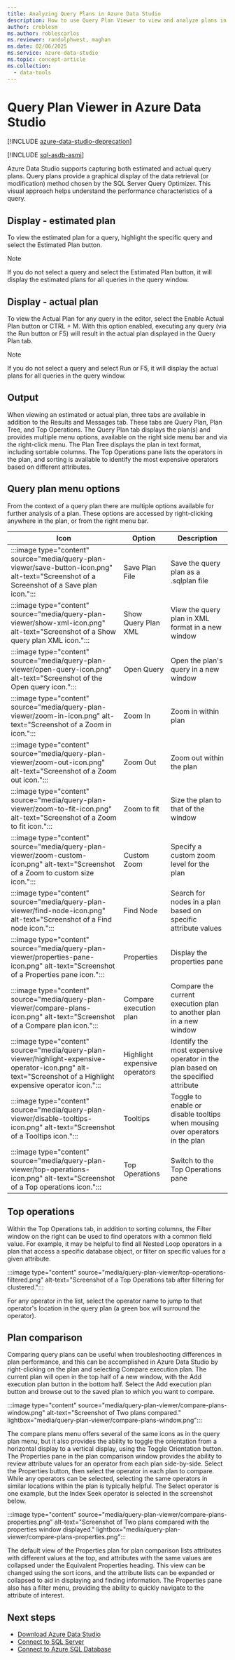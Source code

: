 ```yaml
---
title: Analyzing Query Plans in Azure Data Studio
description: How to use Query Plan Viewer to view and analyze plans in Azure Data Studio.
author: croblesm
ms.author: roblescarlos
ms.reviewer: randolphwest, maghan
ms.date: 02/06/2025
ms.service: azure-data-studio
ms.topic: concept-article
ms.collection:
  - data-tools
---
```


# Query Plan Viewer in Azure Data Studio

[!INCLUDE [azure-data-studio-deprecation](includes/azure-data-studio-deprecation.md)]

[!INCLUDE [sql-asdb-asmi](includes/applies-to-version/sql-asdb-asmi.md)]

Azure Data Studio supports capturing both estimated and actual query plans.  Query plans provide a graphical display of the data retrieval (or modification) method chosen by the SQL Server Query Optimizer.  This visual approach helps understand the performance characteristics of a query.

## Display - estimated plan

To view the estimated plan for a query, highlight the specific query and select the Estimated Plan button.

> [!NOTE]  
> If you do not select a query and select the Estimated Plan button, it will display the estimated plans for all queries in the query window.

## Display - actual plan

To view the Actual Plan for any query in the editor, select the Enable Actual Plan button or CTRL + M.  With this option enabled, executing any query (via the Run button or F5) will result in the actual plan displayed in the Query Plan tab.
> [!NOTE]  
> If you do not select a query and select Run or F5, it will display the actual plans for all queries in the query window.

## Output

When viewing an estimated or actual plan, three tabs are available in addition to the Results and Messages tab.  These tabs are Query Plan, Plan Tree, and Top Operations.  The Query Plan tab displays the plan(s) and provides multiple menu options, available on the right side menu bar and via the right-click menu.  The Plan Tree displays the plan in text format, including sortable columns.  The Top Operations pane lists the operators in the plan, and sorting is available to identify the most expensive operators based on different attributes.

## Query plan menu options

From the context of a query plan there are multiple options available for further analysis of a plan.  These options are accessed by right-clicking anywhere in the plan, or from the right menu bar.

   | Icon       | Option     | Description |
   | ---------- | ---------- | ----------- |
   | :::image type="content" source="media/query-plan-viewer/save-button-icon.png" alt-text="Screenshot of a Screenshot of a Save plan icon."::: | Save Plan File | Save the query plan as a .sqlplan file |
   | :::image type="content" source="media/query-plan-viewer/show-xml-icon.png" alt-text="Screenshot of a Show query plan XML icon."::: | Show Query Plan XML | View the query plan in XML format in a new window |
   | :::image type="content" source="media/query-plan-viewer/open-query-icon.png" alt-text="Screenshot of the Open query icon."::: | Open Query | Open the plan's query in a new window |
   | :::image type="content" source="media/query-plan-viewer/zoom-in-icon.png" alt-text="Screenshot of a Zoom in icon."::: | Zoom In | Zoom in within plan |
   | :::image type="content" source="media/query-plan-viewer/zoom-out-icon.png" alt-text="Screenshot of a Zoom out icon."::: | Zoom Out | Zoom out within the plan |
   | :::image type="content" source="media/query-plan-viewer/zoom-to-fit-icon.png" alt-text="Screenshot of a Zoom to fit icon."::: | Zoom to fit | Size the plan to that of the window |
   | :::image type="content" source="media/query-plan-viewer/zoom-custom-icon.png" alt-text="Screenshot of a Zoom to custom size icon."::: | Custom Zoom | Specify a custom zoom level for the plan |
   | :::image type="content" source="media/query-plan-viewer/find-node-icon.png" alt-text="Screenshot of a Find node icon.":::  | Find Node | Search for nodes in a plan based on specific attribute values |
   | :::image type="content" source="media/query-plan-viewer/properties-pane-icon.png" alt-text="Screenshot of a Properties pane icon.":::  | Properties | Display the properties pane |
   | :::image type="content" source="media/query-plan-viewer/compare-plans-icon.png" alt-text="Screenshot of a Compare plan icon.":::  | Compare execution plan | Compare the current execution plan to another plan in a new window |
   | :::image type="content" source="media/query-plan-viewer/highlight-expensive-operator-icon.png" alt-text="Screenshot of a Highlight expensive operator icon.":::  | Highlight expensive operators | Identify the most expensive operator in the plan based on the specified attribute |
   | :::image type="content" source="media/query-plan-viewer/disable-tooltips-icon.png" alt-text="Screenshot of a Tooltips icon.":::  | Tooltips | Toggle to enable or disable tooltips when mousing over operators in the plan |
   | :::image type="content" source="media/query-plan-viewer/top-operations-icon.png" alt-text="Screenshot of a Top operations icon.":::  | Top Operations | Switch to the Top Operations pane |

## Top operations

Within the Top Operations tab, in addition to sorting columns, the Filter window on the right can be used to find operators with a common field value.  For example, it may be helpful to find all Nested Loop operators in a plan that access a specific database object, or filter on specific values for a given attribute.

:::image type="content" source="media/query-plan-viewer/top-operations-filtered.png" alt-text="Screenshot of a Top Operations tab after filtering for clustered.":::

For any operator in the list, select the operator name to jump to that operator's location in the query plan (a green box will surround the operator).

## Plan comparison

Comparing query plans can be useful when troubleshooting differences in plan performance, and this can be accomplished in Azure Data Studio by right-clicking on the plan and selecting Compare execution plan.  The current plan will open in the top half of a new window, with the Add execution plan button in the bottom half.  Select the Add execution plan button and browse out to the saved plan to which you want to compare.

   :::image type="content" source="media/query-plan-viewer/compare-plans-window.png" alt-text="Screenshot of Two plans compared." lightbox="media/query-plan-viewer/compare-plans-window.png":::

The compare plans menu offers several of the same icons as in the query plan menu, but it also provides the ability to toggle the orientation from a horizontal display to a vertical display, using the Toggle Orientation button.  The Properties pane in the plan comparison window provides the ability to review attribute values for an operator from each plan side-by-side.  Select the Properties button, then select the operator in each plan to compare.  While any operators can be selected, selecting the same operators in similar locations within the plan is typically helpful.  The Select operator is one example, but the Index Seek operator is selected in the screenshot below.

   :::image type="content" source="media/query-plan-viewer/compare-plans-properties.png" alt-text="Screenshot of Two plans compared with the properties window displayed." lightbox="media/query-plan-viewer/compare-plans-properties.png":::

The default view of the Properties plan for plan comparison lists attributes with different values at the top, and attributes with the same values are collapsed under the Equivalent Properties heading.  This view can be changed using the sort icons, and the attribute lists can be expanded or collapsed to aid in displaying and finding information.  The Properties pane also has a filter menu, providing the ability to  quickly navigate to the attribute of interest.

## Next steps

- [Download Azure Data Studio](./download-azure-data-studio.md)
- [Connect to SQL Server](./quickstart-sql-server.md)
- [Connect to Azure SQL Database](./quickstart-sql-database.md)
